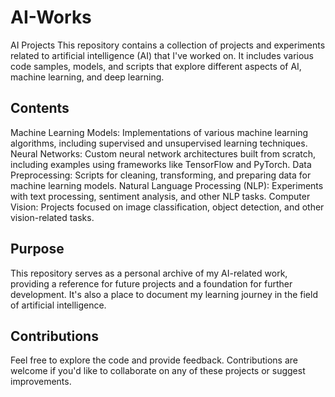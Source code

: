 # AI-Works
AI Projects
This repository contains a collection of projects and experiments related to artificial intelligence (AI) that I've worked on. It includes various code samples, models, and scripts that explore different aspects of AI, machine learning, and deep learning.

## Contents
Machine Learning Models: Implementations of various machine learning algorithms, including supervised and unsupervised learning techniques.
Neural Networks: Custom neural network architectures built from scratch, including examples using frameworks like TensorFlow and PyTorch.
Data Preprocessing: Scripts for cleaning, transforming, and preparing data for machine learning models.
Natural Language Processing (NLP): Experiments with text processing, sentiment analysis, and other NLP tasks.
Computer Vision: Projects focused on image classification, object detection, and other vision-related tasks.

## Purpose
This repository serves as a personal archive of my AI-related work, providing a reference for future projects and a foundation for further development. It's also a place to document my learning journey in the field of artificial intelligence.

## Contributions
Feel free to explore the code and provide feedback. Contributions are welcome if you'd like to collaborate on any of these projects or suggest improvements.
